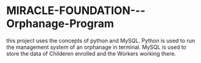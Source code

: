 # MIRACLE-FOUNDATION---Orphanage-Program
this project uses the concepts of python and MySQL. 
Python is used to run the management system of an orphanage in terminal.
MySQL is used to store the data of Childeren enrolled and the Workers working there.
